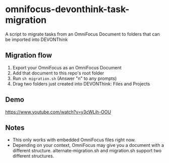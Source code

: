# omnifocus-devonthink-task-migration
A script to migrate tasks from an OmniFocus Document to folders that can be imported into DEVONThink

## Migration flow
1. Export your OmniFocus as an OmniFocus Document
2. Add that document to this repo's root folder
3. Run `sh migration.sh` (Answer "n" to any prompts)
4. Drag two folders just created into DEVONThink: Files and Projects

## Demo
https://www.youtube.com/watch?v=y3cWLih-OOU

## Notes
- This only works with embedded OmniFocus files right now.
- Depending on your context, OmniFocus may give you a document with a different structure. alternate-migration.sh and migration.sh support two different structures. 
